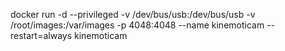 docker run -d --privileged -v /dev/bus/usb:/dev/bus/usb -v /root/images:/var/images -p 4048:4048 --name kinemoticam --restart=always kinemoticam
